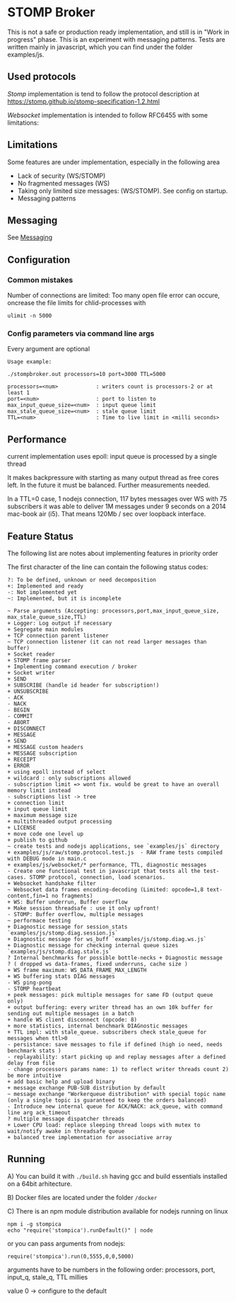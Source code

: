 STOMP Broker
============

This is not a safe or production ready implementation, and still is in "Work in 
progress" phase. This is an experiment with messaging patterns.
Tests are written mainly in javascript, which you can find under the folder
examples/js.

Used protocols
---------------

*Stomp* implementation is tend to follow the protocol description at 
https://stomp.github.io/stomp-specification-1.2.html

*Websocket* implementation is intended to follow RFC6455 with some limitations:

Limitations
-----------

Some features are under implementation, especially in the following area

- Lack of security (WS/STOMP)
- No fragmented messages (WS)
- Taking only limited size messages: (WS/STOMP). See config on startup.
- Messaging patterns

Messaging
---------

See [Messaging](pubsub.md)

Configuration
-------------

### Common mistakes

Number of connections are limited:
Too many open file error can occure, oncrease the file limits for 
chlid-processes with 

```
ulimit -n 5000
```

### Config parameters via command line args

Every argument are optional
```
Usage example:

./stompbroker.out processors=10 port=3000 TTL=5000 

processors=<num>            : writers count is processors-2 or at least 1
port=<num>                  : port to listen to
max_input_queue_size=<num>  : input queue limit
max_stale_queue_size=<num>  : stale queue limit
TTL=<num>                   : Time to live limit in <milli seconds>
```

Performance
-----------

current implementation uses epoll:
input queue is processed by a single thread

It makes backpressure with starting as many output thread as free cores left.
In the future it must be balanced.
Further measurements needed.

In a TTL=0 case, 1 nodejs connection, 117 bytes messages over WS with 75
subscribers it was able to deliver 1M messages under 9 seconds on a 2014
mac-book air (i5). That means 120Mb / sec over loopback interface.

Feature Status
--------------

The following list are notes about implementing features in priority order

The first character of the line can contain the following status codes:

```:text
?: To be defined, unknown or need decomposition
+: Implemented and ready
-: Not implemented yet
~: Implemented, but it is incomplete
```

```:text
~ Parse arguments (Accepting: processors,port,max_input_queue_size, max_stale_queue_size,TTL)
+ Logger: Log output if necessary
+ Segregate main modules
+ TCP connection parent listener
~ TCP connection listener (it can not read larger messages than buffer)
+ Socket reader
+ STOMP frame parser
+ Implementing command execution / broker
+ Socket writer
+ SEND
+ SUBSCRIBE (handle id header for subscription!)
+ UNSUBSCRIBE
- ACK
- NACK
- BEGIN
- COMMIT
- ABORT
+ DISCONNECT
+ MESSAGE
+ SEND
+ MESSAGE custom headers
+ MESSAGE subscription
+ RECEIPT
+ ERROR
+ using epoll instead of select
+ wildcard : only subscriptions allowed
- subscription limit => wont fix. would be great to have an overall memory limit instead
- subscriptions list -> tree
+ connection limit
+ input queue limit
+ maximum message size
+ multithreaded output processing
+ LICENSE
+ move code one level up
+ publish to github
~ create tests and nodejs applications, see `examples/js` directory
+ examples/js/raw/stomp.protocol.test.js  - RAW frame tests compiled with DEBUG mode in main.c
+ examples/js/websocket/* performance, TTL, diagnostic messages
- Create one functional test in javascript that tests all the test-cases. STOMP protocol, connection, load scenarios.
+ Websocket handshake filter
~ Websocket data frames encoding-decoding (Limited: opcode=1,8 text-content,fin=1 no fragments)
+ WS: Buffer underrun, Buffer overflow
+ Make session threadsafe : use it only upfront!
- STOMP: Buffer overflow, multiple messages
~ performace testing
+ Diagnostic message for session_stats `examples/js/stomp.diag.session.js`
+ Diagnostic message for ws_buff `examples/js/stomp.diag.ws.js`
+ Diagnostic message for checking internal queue sizes `examples/js/stomp.diag.stale.js`
? Internal benchmarks for possible bottle-necks + Diagnostic message
? ( dropped ws data-frames, fixed underruns, cache size )
+ WS frame maximum: WS_DATA_FRAME_MAX_LENGTH
+ WS buffering stats DIAG messages
- WS ping-pong
- STOMP heartbeat
+ peek messages: pick multiple messages for same FD (output queue only)
+ output buffering: every writer thread has an own 10k buffer for sending out multiple messages in a batch
+ handle WS client disconnect (opcode: 8)
+ more statistics, internal benchmark DIAGnostic messages
+ TTL impl: with stale_queue. subscribers check stale_queue for messages when ttl>0
- persistance: save messages to file if defined (high io need, needs benchmark stats )
- replayability: start picking up and replay messages after a defined delay from file
- change processors params name: 1) to reflect writer threads count 2) be more intuitive
+ add basic help and upload binary
+ message exchange PUB-SUB distribution by default
~ message exchange "Workerqueue distribution" with special topic name (only a single topic is guaranteed to keep the orders balanced)
- Introduce new internal queue for ACK/NACK: ack_queue, with command line arg ack_timeout
? multiple message dispatcher threads
+ Lower CPU load: replace sleeping thread loops with mutex to wait/notify awake in threadsafe queue
+ balanced tree implementation for associative array
```

Running
-------

A) You can build it with `./build.sh` having gcc and build essentials installed 
on a 64bit arhitecture.

B) Docker files are located under the folder `/docker`

C) There is an npm module distribution available for nodejs running on linux


```
npm i -g stompica
echo "require('stompica').runDefault()" | node
```

or you can pass arguments from nodejs:

```
require('stompica').run(0,5555,0,0,5000)
```

arguments have to be numbers in the following order:
processors, port, input_q, stale_q, TTL millies

value 0 -> configure to the default
